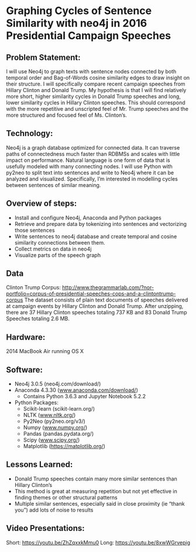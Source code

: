 # Graphing Cycles of Sentence Similarity with neo4j in 2016 Presidential Campaign Speeches 


## Problem Statement:
I will use Neo4j to graph texts with sentence nodes connected by both temporal order and Bag-of-Words cosine similarity edges to draw insight on their structure. I will specifically compare recent campaign speeches from Hillary Clinton and Donald Trump.  My hypothesis is that I will find relatively more short, higher similarity cycles in Donald Trump speeches and long, lower similarity cycles in Hillary Clinton speeches.  This should correspond with the more repetitive and unscripted feel of Mr. Trump speeches and the more structured and focused feel of Ms. Clinton’s. 

## Technology:
Neo4j is a graph database optimized for connected data. It can traverse paths of connectedness much faster than RDBMSs and scales with little impact on performance. Natural language is one form of data that is usefully modeled with many connecting nodes. I will use Python with py2neo to split text into sentences and write to Neo4j where it can be analyzed and visualized.  Specifically, I’m interested in modelling cycles between sentences of similar meaning.

## Overview of steps:
* Install and configure Neo4j, Anaconda and Python packages
* Retrieve and prepare data by tokenizing into sentences and vectorizing those sentences 
* Write sentences to neo4j database and create temporal and cosine similarity connections between them. 
* Collect metrics on data in neo4j
* Visualize parts of the speech graph

## Data
Clinton Trump Corpus: http://www.thegrammarlab.com/?nor-portfolio=corpus-of-presidential-speeches-cops-and-a-clintontrump-corpus
The dataset consists of plain text documents of speeches delivered at campaign events by Hillary Clinton and Donald Trump. After unzipping, there are 37 Hillary Clinton speeches totaling 737 KB and 83 Donald Trump Speeches totaling 2.6 MB. 


## Hardware:
2014 MacBook Air running OS X

## Software:
* Neo4j 3.0.5 (neo4j.com/download/)
* Anaconda 4.3.30 (www.anaconda.com/download/)
    * Contains Python 3.6.3 and Jupyter Notebook 5.2.2
* Python Packages: 
    * Scikit-learn (scikit-learn.org/) 
    * NLTK (www.nltk.org/)
    * Py2Neo (py2neo.org/v3/)
    * Numpy (www.numpy.org/)
    * Pandas (pandas.pydata.org/)
    * Scipy (www.scipy.org/)
    * Matplotlib (https://matplotlib.org/) 

## Lessons Learned:
* Donald Trump speeches contain many more similar sentences than Hillary Clinton’s
* This method is great at measuring repetition but not yet effective in finding themes or other structural patterns
* Multiple similar sentences, especially said in close proximity (ie “thank you”) add lots of noise to results

## Video Presentations:
Short: https://youtu.be/ZhZqxxkMmu0
Long: https://youtu.be/8xwWGrvepig
